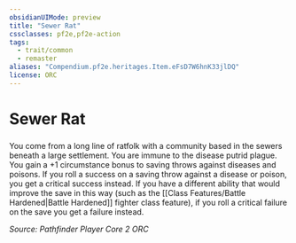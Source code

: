 ```yaml
---
obsidianUIMode: preview
title: "Sewer Rat"
cssclasses: pf2e,pf2e-action
tags:
  - trait/common
  - remaster
aliases: "Compendium.pf2e.heritages.Item.eFsD7W6hnK33jlDQ"
license: ORC
---
```

# Sewer Rat

### 






You come from a long line of ratfolk with a community based in the sewers beneath a large settlement. You are immune to the disease putrid plague. You gain a +1 circumstance bonus to saving throws against diseases and poisons. If you roll a success on a saving throw against a disease or poison, you get a critical success instead. If you have a different ability that would improve the save in this way (such as the [[Class Features/Battle Hardened|Battle Hardened]] fighter class feature), if you roll a critical failure on the save you get a failure instead.

*Source: Pathfinder Player Core 2*
*ORC*
